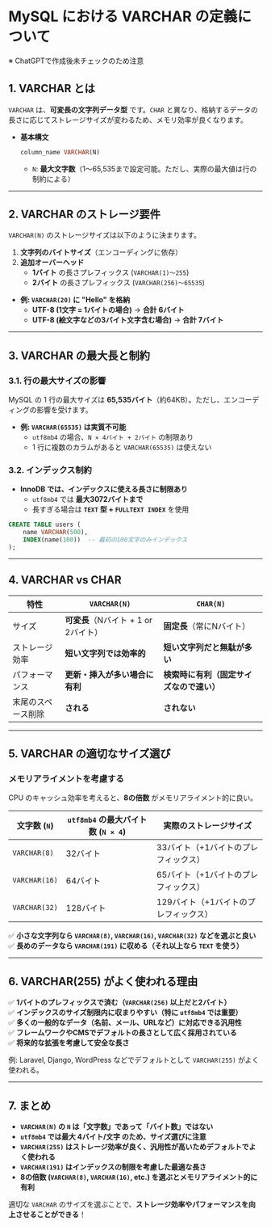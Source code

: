 # MySQL における VARCHAR の定義について

※ ChatGPTで作成後未チェックのため注意

## **1. VARCHAR とは**
`VARCHAR` は、**可変長の文字列データ型** です。`CHAR` と異なり、格納するデータの長さに応じてストレージサイズが変わるため、メモリ効率が良くなります。

- **基本構文**
  ```sql
  column_name VARCHAR(N)
  ```
  - `N`: **最大文字数**（1～65,535まで設定可能。ただし、実際の最大値は行の制約による）

---

## **2. VARCHAR のストレージ要件**
`VARCHAR(N)` のストレージサイズは以下のように決まります。

1. **文字列のバイトサイズ**（エンコーディングに依存）
2. **追加オーバーヘッド**
   - **1バイト** の長さプレフィックス (`VARCHAR(1)～255`)
   - **2バイト** の長さプレフィックス (`VARCHAR(256)～65535`)

- **例: `VARCHAR(20)` に "Hello" を格納**
  - **UTF-8 (1文字 = 1バイトの場合)**  → **合計 6バイト**
  - **UTF-8 (絵文字などの3バイト文字含む場合)** → **合計 7バイト**

---

## **3. VARCHAR の最大長と制約**
### **3.1. 行の最大サイズの影響**
MySQL の 1 行の最大サイズは **65,535バイト**（約64KB）。ただし、エンコーディングの影響を受けます。

- **例: `VARCHAR(65535)` は実質不可能**
  - `utf8mb4` の場合、`N × 4バイト + 2バイト` の制限あり
  - 1 行に複数のカラムがあると `VARCHAR(65535)` は使えない

### **3.2. インデックス制約**
- **InnoDB では、インデックスに使える長さに制限あり**
  - `utf8mb4` では **最大3072バイトまで**
  - 長すぎる場合は **`TEXT` 型 + `FULLTEXT INDEX`** を使用

```sql
CREATE TABLE users (
    name VARCHAR(500),
    INDEX(name(100))  -- 最初の100文字のみインデックス
);
```

---

## **4. VARCHAR vs CHAR**
| 特性 | `VARCHAR(N)` | `CHAR(N)` |
|------|-------------|-----------|
| サイズ | **可変長**（Nバイト + 1 or 2バイト） | **固定長**（常にNバイト） |
| ストレージ効率 | **短い文字列では効率的** | **短い文字列だと無駄が多い** |
| パフォーマンス | **更新・挿入が多い場合に有利** | **検索時に有利（固定サイズなので速い）** |
| 末尾のスペース削除 | **される** | **されない** |

---

## **5. VARCHAR の適切なサイズ選び**

### **メモリアライメントを考慮する**
CPU のキャッシュ効率を考えると、**8の倍数** がメモリアライメント的に良い。

| 文字数 (`N`) | `utf8mb4` の最大バイト数 (`N × 4`) | 実際のストレージサイズ |
|-------------|---------------------------------|---------------------|
| `VARCHAR(8)`  | 32バイト  | 33バイト（+1バイトのプレフィックス） |
| `VARCHAR(16)` | 64バイト  | 65バイト（+1バイトのプレフィックス） |
| `VARCHAR(32)` | 128バイト | 129バイト（+1バイトのプレフィックス） |

✅ **小さな文字列なら `VARCHAR(8)`, `VARCHAR(16)`, `VARCHAR(32)` などを選ぶと良い**
✅ **長めのデータなら `VARCHAR(191)` に収める（それ以上なら `TEXT` を使う）**

---

## **6. VARCHAR(255) がよく使われる理由**

✅ **1バイトのプレフィックスで済む（`VARCHAR(256)` 以上だと2バイト）**  
✅ **インデックスのサイズ制限内に収まりやすい（特に `utf8mb4` では重要）**  
✅ **多くの一般的なデータ（名前、メール、URLなど）に対応できる汎用性**  
✅ **フレームワークやCMSでデフォルトの長さとして広く採用されている**  
✅ **将来的な拡張を考慮して安全な長さ**  

例: Laravel, Django, WordPress などでデフォルトとして `VARCHAR(255)` がよく使われる。

---

## **7. まとめ**
- **`VARCHAR(N)` の `N` は「文字数」であって「バイト数」ではない**
- **`utf8mb4` では最大 4バイト/文字 のため、サイズ選びに注意**
- **`VARCHAR(255)` はストレージ効率が良く、汎用性が高いためデフォルトでよく使われる**
- **`VARCHAR(191)` はインデックスの制限を考慮した最適な長さ**
- **8の倍数 (`VARCHAR(8)`, `VARCHAR(16)`, etc.) を選ぶとメモリアライメント的に有利**

適切な `VARCHAR` のサイズを選ぶことで、**ストレージ効率やパフォーマンスを向上させることができる**！

